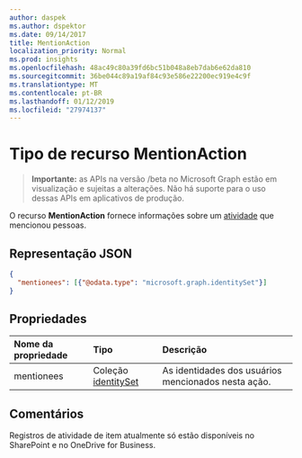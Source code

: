 ```yaml
---
author: daspek
ms.author: dspektor
ms.date: 09/14/2017
title: MentionAction
localization_priority: Normal
ms.prod: insights
ms.openlocfilehash: 48ac49c80a39fd6bc51b048a8eb7dab6e62da810
ms.sourcegitcommit: 36be044c89a19af84c93e586e22200ec919e4c9f
ms.translationtype: MT
ms.contentlocale: pt-BR
ms.lasthandoff: 01/12/2019
ms.locfileid: "27974137"
---
```

# <a name="mentionaction-resource-type"></a>Tipo de recurso MentionAction

> **Importante:** as APIs na versão /beta no Microsoft Graph estão em visualização e sujeitas a alterações. Não há suporte para o uso dessas APIs em aplicativos de produção.

O recurso **MentionAction** fornece informações sobre um [atividade][] que mencionou pessoas.

[atividade]: itemactivity.md

## <a name="json-representation"></a>Representação JSON

<!-- {
  "blockType": "resource",
  "optionalProperties": [ ],
  "@type": "microsoft.graph.mentionAction"
}-->

```json
{
  "mentionees": [{"@odata.type": "microsoft.graph.identitySet"}]
}
```

## <a name="properties"></a>Propriedades

| Nome da propriedade | Tipo                       | Descrição
|:--------------|:---------------------------|:-----------------------------
| mentionees    | Coleção [identitySet][] | As identidades dos usuários mencionados nesta ação.

[identitySet]: identityset.md

## <a name="remarks"></a>Comentários

Registros de atividade de item atualmente só estão disponíveis no SharePoint e no OneDrive for Business.

<!-- {
  "type": "#page.annotation",
  "description": "The MentionAction object provides information about who was mentioned during an activity.",
  "keywords": "activities,activity,action,mention",
  "section": "documentation",
  "tocPath": "Resources/MentionAction"
} -->
